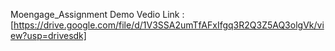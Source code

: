 
Moengage_Assignment Demo Vedio Link : [https://drive.google.com/file/d/1V3SSA2umTfAFxIfgq3R2Q3Z5AQ3olgVk/view?usp=drivesdk]
